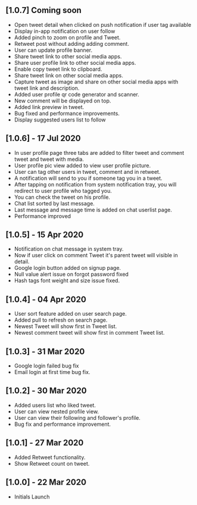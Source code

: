 ## [1.0.7] Coming soon
* Open tweet detail when clicked on push notification if user tag available
* Display in-app notification on user follow
* Added pinch to zoom on profile and Tweet.
* Retweet post without adding adding comment.
* User can update profile banner.
* Share tweet link to other social media apps.
* Share user profile link to other social media apps.
* Enable copy tweet link to clipboard.
* Share tweet link on other social media apps.
* Capture tweet as image and share on other social media apps with tweet link and description.
* Added user profile qr code generator and scanner.
* New comment will be displayed on top.
* Added link preview in tweet.
* Bug fixed and performance improvements.
* Display suggested users list to follow
## [1.0.6] - 17 Jul 2020

* In user profile page three tabs are added to filter tweet and comment tweet and tweet with media.
* User profile pic view added to view user profile picture.
* User can tag other users in tweet, comment and in retweet.
* A notification will send to you if someone tag you in a tweet.
* After tapping on notification from system notification tray, you will redirect to user profile who tagged you.
* You can check the tweet on his profile.
* Chat list sorted by last message.
* Last message and message time is added on chat userlist page.
* Performance improved

## [1.0.5] - 15 Apr 2020

* Notification on chat message in system tray.
* Now if user click on comment Tweet it's parent tweet will visible in detail.
* Google login button added on signup page.
* Null value alert issue on forgot password fixed
* Hash tags font weight and size issue fixed.

## [1.0.4] - 04 Apr 2020

* User sort feature added on user search page.
* Added pull to refresh on search page.
* Newest Tweet will show first in Tweet list.
* Newest comment tweet will show first in comment Tweet list.

## [1.0.3] - 31 Mar 2020

* Google login failed bug fix
* Email login at first time bug fix.

## [1.0.2] - 30 Mar 2020

* Added users list who liked tweet.
* User can view nested profile view.
* User can view their following and follower's profile.
* Bug fix and performance improvement.

## [1.0.1] - 27 Mar 2020

* Added Retweet functionality.
* Show Retweet count on tweet.

## [1.0.0] - 22 Mar 2020

* Initials Launch